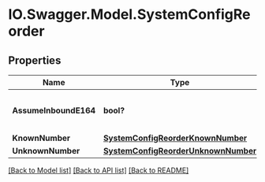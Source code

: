 # IO.Swagger.Model.SystemConfigReorder
## Properties

Name | Type | Description | Notes
------------ | ------------- | ------------- | -------------
**AssumeInboundE164** | **bool?** | reorder assume inbound e164 | [optional] [default to false]
**KnownNumber** | [**SystemConfigReorderKnownNumber**](SystemConfigReorderKnownNumber.md) |  | [optional] 
**UnknownNumber** | [**SystemConfigReorderUnknownNumber**](SystemConfigReorderUnknownNumber.md) |  | [optional] 

[[Back to Model list]](../README.md#documentation-for-models) [[Back to API list]](../README.md#documentation-for-api-endpoints) [[Back to README]](../README.md)

